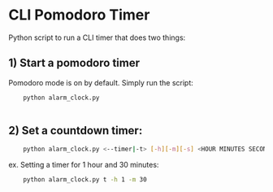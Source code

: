 # CLI Pomodoro Timer

Python script to run a CLI timer that does two things:

## 1) Start a pomodoro timer

Pomodoro mode is on by default. Simply run the script:
```bash
    python alarm_clock.py 
      
```


## 2) Set a countdown timer:
```bash
    python alarm_clock.py <--timer|-t> [-h][-m][-s] <HOUR MINUTES SECONDS>
```
ex. Setting a timer for 1 hour and 30 minutes:
```bash
    python alarm_clock.py t -h 1 -m 30
```
